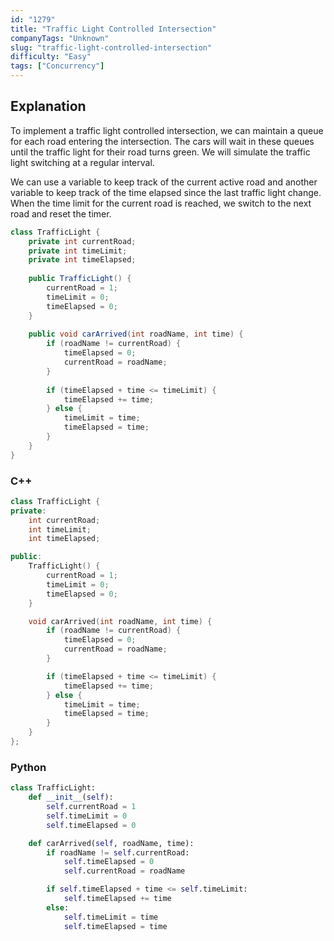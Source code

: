 ```yaml
---
id: "1279"
title: "Traffic Light Controlled Intersection"
companyTags: "Unknown"
slug: "traffic-light-controlled-intersection"
difficulty: "Easy"
tags: ["Concurrency"]
---
```


## Explanation

To implement a traffic light controlled intersection, we can maintain a queue for each road entering the intersection. The cars will wait in these queues until the traffic light for their road turns green. We will simulate the traffic light switching at a regular interval. 

We can use a variable to keep track of the current active road and another variable to keep track of the time elapsed since the last traffic light change. When the time limit for the current road is reached, we switch to the next road and reset the timer.

```java
class TrafficLight {
    private int currentRoad;
    private int timeLimit;
    private int timeElapsed;
    
    public TrafficLight() {
        currentRoad = 1;
        timeLimit = 0;
        timeElapsed = 0;
    }
    
    public void carArrived(int roadName, int time) {
        if (roadName != currentRoad) {
            timeElapsed = 0;
            currentRoad = roadName;
        }
        
        if (timeElapsed + time <= timeLimit) {
            timeElapsed += time;
        } else {
            timeLimit = time;
            timeElapsed = time;
        }
    }
}
```

### C++

```cpp
class TrafficLight {
private:
    int currentRoad;
    int timeLimit;
    int timeElapsed;

public:
    TrafficLight() {
        currentRoad = 1;
        timeLimit = 0;
        timeElapsed = 0;
    }

    void carArrived(int roadName, int time) {
        if (roadName != currentRoad) {
            timeElapsed = 0;
            currentRoad = roadName;
        }

        if (timeElapsed + time <= timeLimit) {
            timeElapsed += time;
        } else {
            timeLimit = time;
            timeElapsed = time;
        }
    }
};
```

### Python

```python
class TrafficLight:
    def __init__(self):
        self.currentRoad = 1
        self.timeLimit = 0
        self.timeElapsed = 0

    def carArrived(self, roadName, time):
        if roadName != self.currentRoad:
            self.timeElapsed = 0
            self.currentRoad = roadName

        if self.timeElapsed + time <= self.timeLimit:
            self.timeElapsed += time
        else:
            self.timeLimit = time
            self.timeElapsed = time
```
